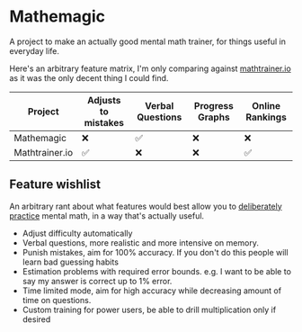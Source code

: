 # Mathemagic

A project to make an actually good mental math trainer, for things useful in everyday life.

Here's an arbitrary feature matrix, I'm only comparing against [mathtrainer.io](https://mathtrainer.io) as it was the only decent thing I could find.

| Project | Adjusts to mistakes | Verbal Questions | Progress Graphs | Online Rankings |
| -------------- | -- | -- | -- | -- |
| Mathemagic     | ❌ | ✅ | ❌ | ❌ |
| Mathtrainer.io | ✅ | ❌ | ❌ | ✅ |


## Feature wishlist

An arbitrary rant about what features would best allow you to [deliberately practice](https://jamesclear.com/deliberate-practice-theory) mental math, in a way that's actually useful.

- Adjust difficulty automatically
- Verbal questions, more realistic and more intensive on memory.
- Punish mistakes, aim for 100% accuracy. If you don't do this people will learn bad guessing habits
- Estimation problems with required error bounds. e.g. I want to be able to say my answer is correct up to 1% error.
- Time limited mode, aim for high accuracy while decreasing amount of time on questions.
- Custom training for power users, be able to drill multiplication only if desired
